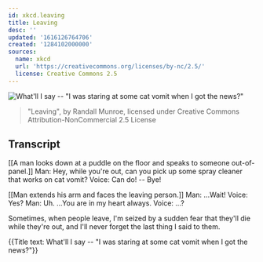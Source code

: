 ```yaml
---
id: xkcd.leaving
title: Leaving
desc: ''
updated: '1616126764706'
created: '1284102000000'
sources:
  name: xkcd
  url: 'https://creativecommons.org/licenses/by-nc/2.5/'
  license: Creative Commons 2.5
---
```

![What'll I say -- "I was staring at some cat vomit when I got the news?"](https://imgs.xkcd.com/comics/leaving.png)
> "Leaving", by Randall Munroe, licensed under Creative Commons Attribution-NonCommercial 2.5 License

## Transcript
[[A man looks down at a puddle on the floor and speaks to someone out-of-panel.]]
Man: Hey, while you're out, can you pick up some spray cleaner that works on cat vomit?
Voice: Can do! -- Bye!

[[Man extends his arm and faces the leaving person.]]
Man: ...Wait!
Voice: Yes?
Man: Uh. ...You are in my heart always.
Voice: ...?

Sometimes, when people leave, I'm seized by a sudden fear that they'll die while they're out, and I'll never forget the last thing I said to them.

{{Title text: What'll I say -- "I was staring at some cat vomit when I got the news?"}}
